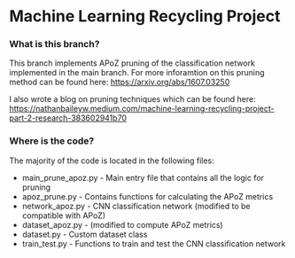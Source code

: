# Machine Learning Recycling Project

### What is this branch?

This branch implements APoZ pruning of the classification network implemented in the main branch. For more inforamtion on this pruning method can be found here: https://arxiv.org/abs/1607.03250

I also wrote a blog on pruning techniques which can be found here: https://nathanbaileyw.medium.com/machine-learning-recycling-project-part-2-research-383602941b70

### Where is the code?

The majority of the code is located in the following files:

* main_prune_apoz.py - Main entry file that contains all the logic for pruning
* apoz_prune.py - Contains functions for calculating the APoZ metrics
* network_apoz.py - CNN classification network (modified to be compatible with 
APoZ)
* dataset_apoz.py - (modified to compute APoZ metrics)
* dataset.py - Custom dataset class
* train_test.py - Functions to train and test the CNN classification network
